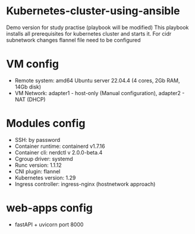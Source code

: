 # Kubernetes-cluster-using-ansible
Demo version for study practise (playbook will be modified)
This playbook installs all prerequisites for kubernetes cluster and starts it.
For cidr subnetwork changes flannel file need to be configured

# VM config
- Remote system: amd64 Ubuntu server 22.04.4 (4 cores, 2Gb RAM, 14Gb disk)
- VM Network: adapter1 - host-only (Manual configuration), adapter2 - NAT (DHCP)

# Modules config
- SSH: by password
- Container runtime: containerd v1.7.16
- Container cli: nerdctl v 2.0.0-beta.4
- Cgroup driver: systemd
- Runc version: 1.1.12
- CNI plugin: flannel
- Kubernetes version: 1.29
- Ingress controller: ingress-nginx (hostnetwork approach)

# web-apps config
- fastAPI + uvicorn port 8000
